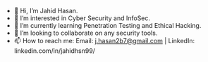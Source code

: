 - 👋 Hi, I’m Jahid Hasan.
- 👀 I’m interested in Cyber Security and InfoSec.
- 🌱 I’m currently learning Penetration Testing and Ethical Hacking.
- 💞️ I’m looking to collaborate on any security tools.
- 📫 How to reach me: Email: j.hasan2b7@gmail.com | LinkedIn: linkedin.com/in/jahidhsn99/

<!---
jahidhsn99/jahidhsn99 is a ✨ special ✨ repository because its `README.md` (this file) appears on your GitHub profile.
You can click the Preview link to take a look at your changes.
--->
